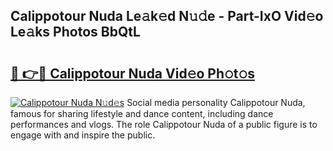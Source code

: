 ## Calippotour Nuda Le𝚊k𝚎d N𝚞𝚍e - Part-IxO Vid𝚎o Le𝚊ks Photos BbQtL

# <h2><a href="http://fbbwxda.evod.top/?m=Calippotour+Nuda">🔗 👉🔴 Calippotour Nuda Vid𝚎o Ph𝚘t𝚘s</a></h2>

[![Calippotour Nuda N𝚞d𝚎s](https://i.imgur.com/8V9OHl7.gif)](http://fbbwxda.evod.top/?m=Calippotour+Nuda)
Social media personality Calippotour Nuda, famous for sharing lifestyle and dance content, including dance performances and vlogs. The role Calippotour Nuda of a public figure is to engage with and inspire the public. 
